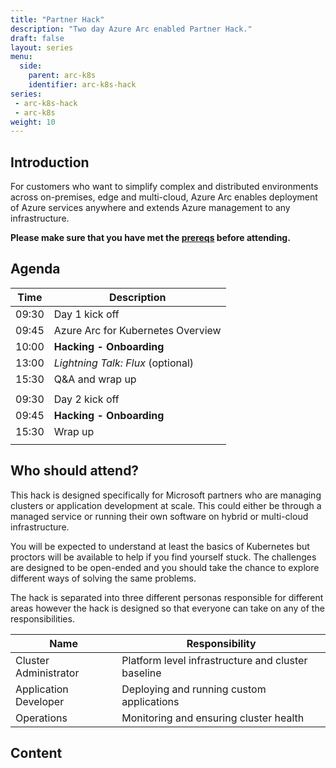```yaml
---
title: "Partner Hack"
description: "Two day Azure Arc enabled Partner Hack."
draft: false
layout: series
menu:
  side:
    parent: arc-k8s
    identifier: arc-k8s-hack
series:
 - arc-k8s-hack
 - arc-k8s
weight: 10
---
```


## Introduction

For customers who want to simplify complex and distributed environments across on-premises, edge and multi-cloud, Azure Arc enables deployment of Azure services anywhere and extends Azure management to any infrastructure.

**Please make sure that you have met the [prereqs](/arc/kubernetes/hack/prereqs) before attending.**

## Agenda

| **Time** | **Description**
|---|---|
| 09:30 | Day 1 kick off |
| 09:45 | Azure Arc for Kubernetes Overview |
| 10:00 | **Hacking - Onboarding** |
| 13:00 | _Lightning Talk: Flux_ (optional) |
| 15:30 | Q&A and wrap up |
|||
| 09:30 | Day 2 kick off |
| 09:45 | **Hacking - Onboarding** |
| 15:30 | Wrap up |
|||

## Who should attend?

This hack is designed specifically for Microsoft partners who are managing clusters or application development at scale. This could either be through a managed service or running their own software on hybrid or multi-cloud infrastructure.

You will be expected to understand at least the basics of Kubernetes but proctors will be available to help if you find yourself stuck. The challenges are designed to be open-ended and you should take the chance to explore different ways of solving the same problems.

The hack is separated into three different personas responsible for different areas however the hack is designed so that everyone can take on any of the responsibilities.

| **Name** | **Responsibility** |
|---|---|
| Cluster Administrator | Platform level infrastructure and cluster baseline |
| Application Developer | Deploying and running custom applications |
| Operations | Monitoring and ensuring cluster health |

## Content
